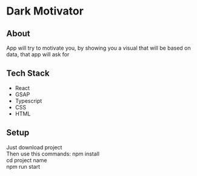 <h1>Dark Motivator</h1>

<h2>About</h2>
<p>App will try to motivate you, by showing you a visual that will be based on data, that app will ask for</p>

<h2>Tech Stack</h2>
<ul>
    <li>React</li>
    <li>GSAP</li>
    <li>Typescript</li>
    <li>CSS</li>
    <li>HTML</li>
</ul>

<h2>Setup</h2>
Just download project <br>
Then use this commands:
npm install <br>
cd project name <br>
npm run start
